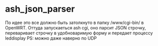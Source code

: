 # ash_json_parser
По идее это все должно быть затолкнуто в папку /www/cgi-bin/ в OpenWRT.
Оттуда запускаеться ash cgi, оно парсит JSON строчку, 
переваривает строчку в удобноваримую форму и передает процессу leddisplay
PS:
можно даже наверно по UDP
